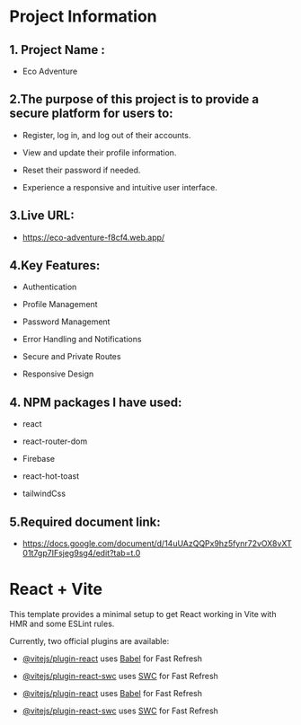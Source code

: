 # Project Information

## 1. Project Name :

- Eco Adventure

## 2.The purpose of this project is to provide a secure platform for users to:

- Register, log in, and log out of their accounts.

- View and update their profile information.

- Reset their password if needed.

- Experience a responsive and intuitive user interface.

## 3.Live URL:

- https://eco-adventure-f8cf4.web.app/

## 4.Key Features:

- Authentication

- Profile Management

- Password Management

- Error Handling and Notifications

- Secure and Private Routes

- Responsive Design

## 4. NPM packages I have used:

- react

- react-router-dom

- Firebase

- react-hot-toast

- tailwindCss

## 5.Required document link:

- https://docs.google.com/document/d/14uUAzQQPx9hz5fynr72vOX8vXT01t7gp7IFsjeg9sg4/edit?tab=t.0

# React + Vite

This template provides a minimal setup to get React working in Vite with HMR and some ESLint rules.

Currently, two official plugins are available:

- [@vitejs/plugin-react](https://github.com/vitejs/vite-plugin-react/blob/main/packages/plugin-react/README.md) uses [Babel](https://babeljs.io/) for Fast Refresh
- [@vitejs/plugin-react-swc](https://github.com/vitejs/vite-plugin-react-swc) uses [SWC](https://swc.rs/) for Fast Refresh

- [@vitejs/plugin-react](https://github.com/vitejs/vite-plugin-react/blob/main/packages/plugin-react/README.md) uses [Babel](https://babeljs.io/) for Fast Refresh
- [@vitejs/plugin-react-swc](https://github.com/vitejs/vite-plugin-react-swc) uses [SWC](https://swc.rs/) for Fast Refresh

